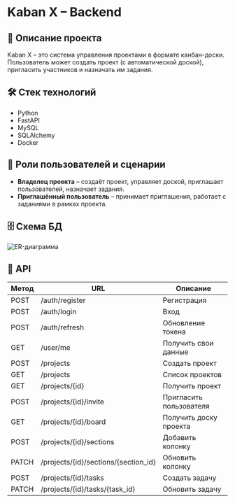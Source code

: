 # Kaban X – Backend

## 📖 Описание проекта
Kaban X – это система управления проектами в формате канбан-доски. Пользователь может создать проект (с автоматической доской), пригласить участников и назначать им задания.

## 🛠️ Стек технологий
- Python
- FastAPI
- MySQL
- SQLAlchemy
- Docker

## 👥 Роли пользователей и сценарии
- **Владелец проекта** – создаёт проект, управляет доской, приглашает пользователей, назначает задания.
- **Приглашённый пользователь** – принимает приглашения, работает с заданиями в рамках проекта.

## 🗄️ Схема БД
![ER-диаграмма](https://drawsql.app/teams/soundcloud-fm/diagrams/kaban)

## 🔗 API
| Метод | URL | Описание |
|-------|-----|----------|
| POST | /auth/register | Регистрация |
| POST | /auth/login | Вход |
| POST | /auth/refresh | Обновление токена |
| GET | /user/me | Получить свои данные |
| POST | /projects | Создать проект |
| GET | /projects | Список проектов |
| GET | /projects/{id} | Получить проект |
| POST | /projects/{id}/invite | Пригласить пользователя |
| GET | /projects/{id}/board | Получить доску проекта |
| POST | /projects/{id}/sections | Добавить колонку |
| PATCH | /projects/{id}/sections/{section_id} | Обновить колонку |
| POST | /projects/{id}/tasks | Создать задачу |
| PATCH | /projects/{id}/tasks/{task_id} | Обновить задачу |
